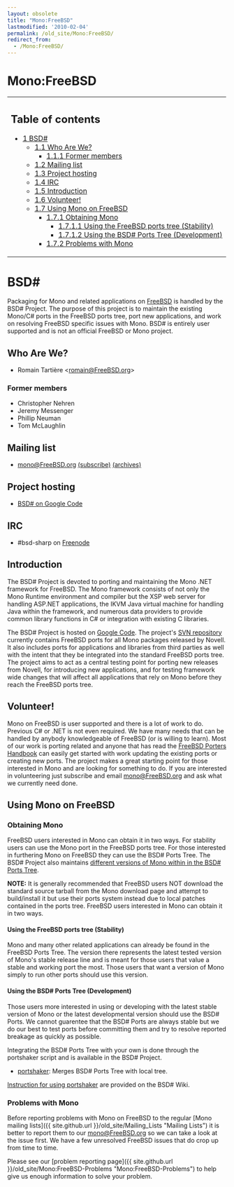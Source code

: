 ```yaml
---
layout: obsolete
title: "Mono:FreeBSD"
lastmodified: '2010-02-04'
permalink: /old_site/Mono:FreeBSD/
redirect_from:
  - /Mono:FreeBSD/
---
```


Mono:FreeBSD
============

<table>
<col width="100%" />
<tbody>
<tr class="odd">
<td align="left"><h2>Table of contents</h2>
<ul>
<li><a href="#bsd">1 BSD#</a>
<ul>
<li><a href="#who-are-we">1.1 Who Are We?</a>
<ul>
<li><a href="#former-members">1.1.1 Former members</a></li>
</ul></li>
<li><a href="#mailing-list">1.2 Mailing list</a></li>
<li><a href="#project-hosting">1.3 Project hosting</a></li>
<li><a href="#irc">1.4 IRC</a></li>
<li><a href="#introduction">1.5 Introduction</a></li>
<li><a href="#volunteer">1.6 Volunteer!</a></li>
<li><a href="#using-mono-on-freebsd">1.7 Using Mono on FreeBSD</a>
<ul>
<li><a href="#obtaining-mono">1.7.1 Obtaining Mono</a>
<ul>
<li><a href="#using-the-freebsd-ports-tree-stability">1.7.1.1 Using the FreeBSD ports tree (Stability)</a></li>
<li><a href="#using-the-bsd-ports-tree-development">1.7.1.2 Using the BSD# Ports Tree (Development)</a></li>
</ul></li>
<li><a href="#problems-with-mono">1.7.2 Problems with Mono</a></li>
</ul></li>
</ul></li>
</ul></td>
</tr>
</tbody>
</table>

BSD\#
=====

Packaging for Mono and related applications on [FreeBSD](http://www.freebsd.org) is handled by the BSD\# Project. The purpose of this project is to maintain the existing Mono/C\# ports in the FreeBSD ports tree, port new applications, and work on resolving FreeBSD specific issues with Mono. BSD\# is entirely user supported and is not an official FreeBSD or Mono project.

Who Are We?
-----------

-   Romain Tartière \<romain@FreeBSD.org\>

### Former members

-   Christopher Nehren
-   Jeremy Messenger
-   Phillip Neuman
-   Tom McLaughlin

Mailing list
------------

-   mono@FreeBSD.org [(subscribe)](http://lists.freebsd.org/mailman/listinfo/freebsd-mono) [(archives)](http://lists.freebsd.org/pipermail/freebsd-mono/)

Project hosting
---------------

-   [BSD\# on Google Code](http://code.google.com/p/bsd-sharp/)

IRC
---

-   \#bsd-sharp on [Freenode](http://freenode.net)

Introduction
------------

The BSD\# Project is devoted to porting and maintaining the Mono .NET framework for FreeBSD. The Mono framework consists of not only the Mono Runtime environment and compiler but the XSP web server for handling ASP.NET applications, the IKVM Java virtual machine for handling Java within the framework, and numerous data providers to provide common library functions in C\# or integration with existing C libraries.

The BSD\# Project is hosted on [Google Code](http://code.google.com/p/bsd-sharp/). The project's [SVN repository](http://code.google.com/p/bsd-sharp/source/browse) currently contains FreeBSD ports for all Mono packages released by Novell. It also includes ports for applications and libraries from third parties as well with the intent that they be integrated into the standard FreeBSD ports tree. The project aims to act as a central testing point for porting new releases from Novell, for introducing new applications, and for testing framework wide changes that will affect all applications that rely on Mono before they reach the FreeBSD ports tree.

Volunteer!
----------

Mono on FreeBSD is user supported and there is a lot of work to do. Previous C\# or .NET is not even required. We have many needs that can be handled by anybody knowledgeable of FreeBSD (or is willing to learn). Most of our work is porting related and anyone that has read the [FreeBSD Porters Handbook](http://www.freebsd.org/doc/en_US.ISO8859-1/books/porters-handbook/) can easily get started with work updating the existing ports or creating new ports. The project makes a great starting point for those interested in Mono and are looking for something to do. If you are interested in volunteering just subscribe and email [mono@FreeBSD.org](http://lists.freebsd.org/mailman/listinfo/freebsd-mono) and ask what we currently need done.

Using Mono on FreeBSD
---------------------

### Obtaining Mono

FreeBSD users interested in Mono can obtain it in two ways. For stability users can use the Mono port in the FreeBSD ports tree. For those interested in furthering Mono on FreeBSD they can use the BSD\# Ports Tree. The BSD\# Project also maintains [different versions of Mono within in the BSD\# Ports Tree](http://code.google.com/p/bsd-sharp/wiki/Branches).

**NOTE:** It is generally recommended that FreeBSD users NOT download the standard source tarball from the Mono download page and attempt to build/install it but use their ports system instead due to local patches contained in the ports tree. FreeBSD users interested in Mono can obtain it in two ways.

#### Using the FreeBSD ports tree (Stability)

Mono and many other related applications can already be found in the FreeBSD Ports Tree. The version there represents the latest tested version of Mono's stable release line and is meant for those users that value a stable and working port the most. Those users that want a version of Mono simply to run other ports should use this version.

#### Using the BSD\# Ports Tree (Development)

Those users more interested in using or developing with the latest stable version of Mono or the latest developmental version should use the BSD\# Ports. We cannot guarentee that the BSD\# Ports are always stable but we do our best to test ports before committing them and try to resolve reported breakage as quickly as possible.

Integrating the BSD\# Ports Tree with your own is done through the portshaker script and is available in the BSD\# Project.

-   [portshaker](http://code.google.com/p/bsd-sharp/downloads/list): Merges BSD\# Ports Tree with local tree.

[Instruction for using portshaker](http://code.google.com/p/bsd-sharp/wiki/Installing) are provided on the BSD\# Wiki.

### Problems with Mono

Before reporting problems with Mono on FreeBSD to the regular [Mono mailing lists]({{ site.github.url }}/old_site/Mailing_Lists "Mailing Lists") it is better to report them to our [mono@FreeBSD.org](http://lists.freebsd.org/mailman/listinfo/freebsd-mono) so we can take a look at the issue first. We have a few unresolved FreeBSD issues that do crop up from time to time.

Please see our [problem reporting page]({{ site.github.url }}/old_site/Mono:FreeBSD-Problems "Mono:FreeBSD-Problems") to help give us enough information to solve your problem.

